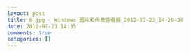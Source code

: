 ```yaml
---
layout: post
title: 6.jpg - Windows 图片和传真查看器_2012-07-23_14-29-38
date: 2012-07-23 14:35
comments: true
categories: []
---
```


